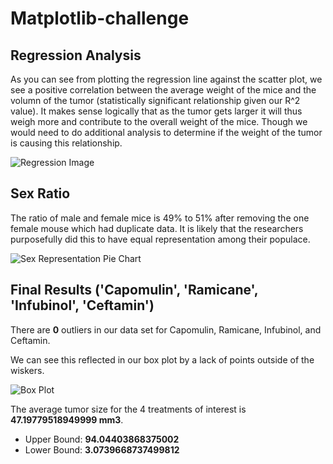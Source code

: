 # Matplotlib-challenge

## Regression Analysis

As you can see from plotting the regression line against the scatter plot, we see a positive correlation between the average weight of the mice and the volumn of the tumor (statistically significant relationship given our R^2 value). It makes sense logically that as the tumor gets larger it will thus weigh more and contribute to the overall weight of the mice. Though we would need to do additional analysis to determine if the weight of the tumor is causing this relationship.

![Regression Image](https://wustl.bootcampcontent.com/AEmily96/matplotlib-challenge/blob/master/Resources/RegressionLine.JPG)

## Sex Ratio

The ratio of male and female mice is 49% to 51% after removing the one female mouse which had duplicate data. It is likely that the researchers purposefully did this to have equal representation among their populace.

![Sex Representation Pie Chart](https://wustl.bootcampcontent.com/AEmily96/matplotlib-challenge/blob/master/Resources/GenderRepresentation.JPG)

## Final Results ('Capomulin', 'Ramicane', 'Infubinol', 'Ceftamin')

There are **0** outliers in our data set for Capomulin, Ramicane, Infubinol, and Ceftamin.

We can see this reflected in our box plot by a lack of points outside of the wiskers.

![Box Plot](https://wustl.bootcampcontent.com/AEmily96/matplotlib-challenge/blob/master/Resources/BoxPlot.JPG)

The average tumor size for the 4 treatments of interest is **47.19779518949999 mm3**.
* Upper Bound: **94.04403868375002** 	 
* Lower Bound: **3.0739668737499812**
